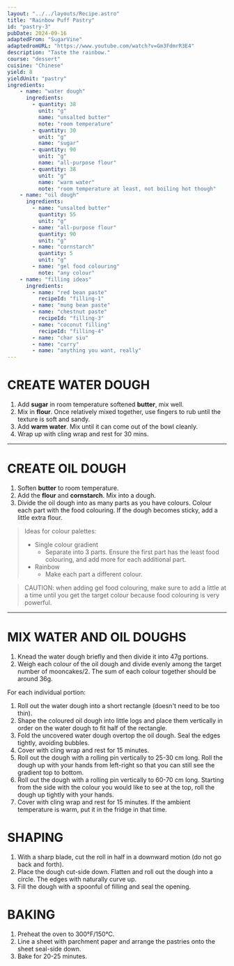 ```yaml
---
layout: "../../layouts/Recipe.astro"
title: "Rainbow Puff Pastry"
id: "pastry-3"
pubDate: 2024-09-16
adaptedFrom: "SugarVine"
adaptedromURL: "https://www.youtube.com/watch?v=Gm3FdmrR3E4"
description: "Taste the rainbow."
course: "dessert"
cuisine: "Chinese"
yield: 8
yieldUnit: "pastry"
ingredients:
    - name: "water dough"
      ingredients:
        - quantity: 38
          unit: "g"
          name: "unsalted butter"
          note: "room temperature"
        - quantity: 30
          unit: "g"
          name: "sugar"
        - quantity: 90
          unit: "g"
          name: "all-purpose flour"
        - quantity: 38
          unit: "g"
          name: "warm water"
          note: "room temperature at least, not boiling hot though"
    - name: "oil dough"
      ingredients:
        - name: "unsalted butter"
          quantity: 55
          unit: "g"
        - name: "all-purpose flour"
          quantity: 90
          unit: "g"
        - name: "cornstarch"
          quantity: 5
          unit: "g"
        - name: "gel food colouring"
          note: "any colour"
    - name: "filling ideas"
      ingredients:
        - name: "red bean paste"
          recipeId: "filling-1"
        - name: "mung bean paste"
        - name: "chestnut paste"
          recipeId: "filling-3"
        - name: "coconut filling"
          recipeId: "filling-4"
        - name: "char siu"
        - name: "curry"
        - name: "anything you want, really"
---
```

# CREATE WATER DOUGH
1. Add **sugar** in room temperature softened **butter**, mix well.
2. Mix in **flour**. Once relatively mixed together, use fingers to rub until the texture is soft and sandy.
3. Add **warm water**. Mix until it can come out of the bowl cleanly. 
4. Wrap up with cling wrap and rest for 30 mins.
---
# CREATE OIL DOUGH
1. Soften **butter** to room temperature.
2. Add the **flour** and **cornstarch**. Mix into a dough.
3. Divide the oil dough into as many parts as you have colours. Colour each part with the food colouring. If the dough becomes sticky, add a little extra flour.
> Ideas for colour palettes: 
> - Single colour gradient
>   - Separate into 3 parts. Ensure the first part has the least food colouring, and add more for each additional part.
> - Rainbow
>   - Make each part a different colour. 

> CAUTION: when adding gel food colouring, make sure to add a little at a time until you get the target colour because food colouring is very powerful.
---
# MIX WATER AND OIL DOUGHS
1. Knead the water dough briefly and then divide it into 47g portions.
2. Weigh each colour of the oil dough and divide evenly among the target number of mooncakes/2. The sum of each colour together should be around 36g.

For each individual portion:

1. Roll out the water dough into a short rectangle (doesn't need to be too thin).
2. Shape the coloured oil dough into little logs and place them vertically in order on the water dough to fit half of the rectangle.
3. Fold the uncovered water dough overtop the oil dough. Seal the edges tightly, avoiding bubbles.
4. Cover with cling wrap and rest for 15 minutes.
5. Roll out the dough with a rolling pin vertically to 25-30 cm long. Roll the dough up with your hands from left-right so that you can still see the gradient top to bottom.
6. Roll out the dough with a rolling pin vertically to 60-70 cm long. Starting from the side with the colour you would like to see at the top, roll the dough up tightly with your hands. 
7. Cover with cling wrap and rest for 15 minutes. If the ambient temperature is warm, put it in the fridge in that time.

# SHAPING
1. With a sharp blade, cut the roll in half in a downward motion (do not go back and forth).
2. Place the dough cut-side down. Flatten and roll out the dough into a circle. The edges with naturally curve up.
3. Fill the dough with a spoonful of filling and seal the opening.

# BAKING
1. Preheat the oven to 300°F/150°C.
2. Line a sheet with parchment paper and arrange the pastries onto the sheet seal-side down.
3. Bake for 20-25 minutes.